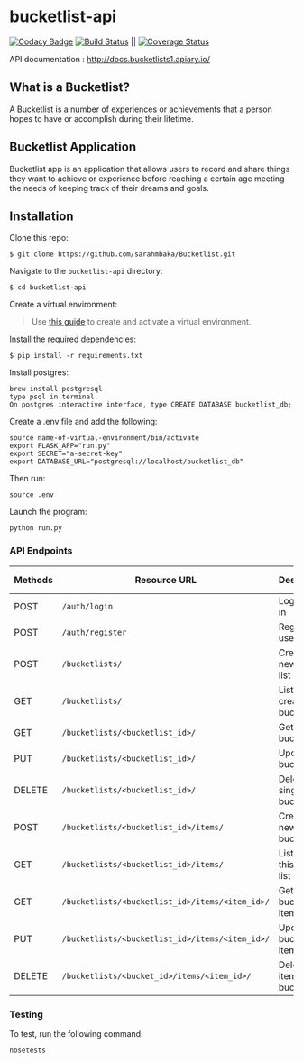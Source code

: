 # bucketlist-api

[![Codacy Badge](https://api.codacy.com/project/badge/Grade/3ae3f9985c1e43eaae3b7206de7f5d9f)](https://www.codacy.com/app/sarahmbaka/bucketlist-api?utm_source=github.com&utm_medium=referral&utm_content=sarahmbaka/bucketlist-api&utm_campaign=badger)
[![Build Status](https://travis-ci.org/sarahmbaka/bucketlist-api.svg?branch=develop)](https://travis-ci.org/sarahmbaka/bucketlist-api)  ||  [![Coverage Status](https://coveralls.io/repos/github/sarahmbaka/bucketlist-api/badge.svg?branch=develop)](https://coveralls.io/github/sarahmbaka/bucketlist-api?branch=develop)


API documentation : http://docs.bucketlists1.apiary.io/

## What is a Bucketlist?

A Bucketlist is a number of experiences or achievements that a person hopes to have or accomplish during their lifetime.

## Bucketlist Application

Bucketlist app is an application that  allows users  to record and share things they want to achieve 
or experience before reaching a certain age meeting the needs of keeping track of their dreams and goals.

## Installation

Clone this repo:

```
$ git clone https://github.com/sarahmbaka/Bucketlist.git
```

Navigate to the `bucketlist-api` directory:

```
$ cd bucketlist-api
```

Create a virtual environment:

> Use [this guide](http://docs.python-guide.org/en/latest/dev/virtualenvs/) to create and activate a virtual environment.

Install the required dependencies:
```
$ pip install -r requirements.txt
```

Install postgres:
```
brew install postgresql
type psql in terminal.
On postgres interactive interface, type CREATE DATABASE bucketlist_db;
```

Create a .env file and add the following:
```
source name-of-virtual-environment/bin/activate
export FLASK_APP="run.py"
export SECRET="a-secret-key"
export DATABASE_URL="postgresql://localhost/bucketlist_db"
```

Then run:
```
source .env
```

Launch the program:
```
python run.py
```

### API Endpoints

| Methods | Resource URL | Description | Public Access |
| ---- | ------- | --------------- | ------ |
|POST| `/auth/login` | Logs a user in| TRUE |
|POST| `/auth/register` |  Register a user | TRUE |
|POST| `/bucketlists/` | Create a new bucket list | FALSE |
|GET| `/bucketlists/` | List all the created bucket lists | FALSE |
|GET| `/bucketlists/<bucketlist_id>/` | Get single bucket list | FALSE |
|PUT| `/bucketlists/<bucketlist_id>/` | Update this bucket list | FALSE |
|DELETE| `/bucketlists/<bucketlist_id>/` | Delete this single bucket list | FALSE |
|POST| `/bucketlists/<bucketlist_id>/items/` | Create a new item in bucket list | FALSE |
|GET| `/bucketlists/<bucketlist_id>/items/` | List items in this bucket list | FALSE |
|GET| `/bucketlists/<bucketlist_id>/items/<item_id>/` | Get single bucket list item | FALSE |
|PUT|`/bucketlists/<bucketlist_id>/items/<item_id>/` | Update a bucket list item | FALSE |
|DELETE|`/bucketlists/<bucket_id>/items/<item_id>/` | Delete an item in a bucket list | FALSE 


### Testing

To test, run the following command:
```
nosetests
```
